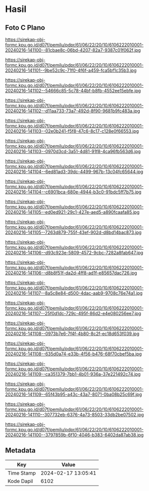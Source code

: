 # Hasil

## Foto C Plano

https://sirekap-obj-formc.kpu.go.id/d07f/pemilu/pdpr/61/06/22/20/10/6106222010001-20240216-141100--81cbae8c-06bd-4207-82a7-9387c01f062f.jpg

https://sirekap-obj-formc.kpu.go.id/d07f/pemilu/pdpr/61/06/22/20/10/6106222010001-20240216-141101--9be52c9c-71f0-4f6f-a459-fca5bf1c35b3.jpg

https://sirekap-obj-formc.kpu.go.id/d07f/pemilu/pdpr/61/06/22/20/10/6106222010001-20240216-141102--54666c85-5c78-44bf-b8fb-4552ee15ebfe.jpg

https://sirekap-obj-formc.kpu.go.id/d07f/pemilu/pdpr/61/06/22/20/10/6106222010001-20240216-141102--d11aa733-73a7-492d-8f90-9681b9fc483a.jpg

https://sirekap-obj-formc.kpu.go.id/d07f/pemilu/pdpr/61/06/22/20/10/6106222010001-20240216-141103--02e0b241-f5f8-47c6-8c17-c128e0f66553.jpg

https://sirekap-obj-formc.kpu.go.id/d07f/pemilu/pdpr/61/06/22/20/10/6106222010001-20240216-141103--0970d3cd-3a51-4d81-91f8-4ca96fb563d6.jpg

https://sirekap-obj-formc.kpu.go.id/d07f/pemilu/pdpr/61/06/22/20/10/6106222010001-20240216-141104--6ed81ad3-39dc-4499-967b-13c04fc65644.jpg

https://sirekap-obj-formc.kpu.go.id/d07f/pemilu/pdpr/61/06/22/20/10/6106222010001-20240216-141104--c6901bca-680e-4944-b3c0-91bdc5ff7b75.jpg

https://sirekap-obj-formc.kpu.go.id/d07f/pemilu/pdpr/61/06/22/20/10/6106222010001-20240216-141105--ed0ed921-29c1-427e-aed5-a890fcaafa85.jpg

https://sirekap-obj-formc.kpu.go.id/d07f/pemilu/pdpr/61/06/22/20/10/6106222010001-20240216-141105--7263d879-755f-43ef-902d-d8bd14bac873.jpg

https://sirekap-obj-formc.kpu.go.id/d07f/pemilu/pdpr/61/06/22/20/10/6106222010001-20240216-141106--d93c923e-5809-4572-9cbc-7282a8fab647.jpg

https://sirekap-obj-formc.kpu.go.id/d07f/pemilu/pdpr/61/06/22/20/10/6106222010001-20240216-141106--d8b8f51f-da2d-4ff8-ad1f-e85657dac726.jpg

https://sirekap-obj-formc.kpu.go.id/d07f/pemilu/pdpr/61/06/22/20/10/6106222010001-20240216-141107--8a5c8e84-d500-4dac-aab9-9708c76e74a1.jpg

https://sirekap-obj-formc.kpu.go.id/d07f/pemilu/pdpr/61/06/22/20/10/6106222010001-20240216-141107--25f0d1dc-729c-495f-86d2-e4e080256ee7.jpg

https://sirekap-obj-formc.kpu.go.id/d07f/pemilu/pdpr/61/06/22/20/10/6106222010001-20240216-141108--0973b7e6-7f4f-4b80-8c2f-ec18d653f039.jpg

https://sirekap-obj-formc.kpu.go.id/d07f/pemilu/pdpr/61/06/22/20/10/6106222010001-20240216-141108--635d0a74-e33b-4f56-b476-68f70cbef5ba.jpg

https://sirekap-obj-formc.kpu.go.id/d07f/pemilu/pdpr/61/06/22/20/10/6106222010001-20240216-141109--ca351379-7bb1-4b01-936a-37e221492c74.jpg

https://sirekap-obj-formc.kpu.go.id/d07f/pemilu/pdpr/61/06/22/20/10/6106222010001-20240216-141109--65f43b95-a43c-43a7-8071-0ba08b25c69f.jpg

https://sirekap-obj-formc.kpu.go.id/d07f/pemilu/pdpr/61/06/22/20/10/6106222010001-20240216-141110--307732eb-6376-4a73-8503-33db2be07502.jpg

https://sirekap-obj-formc.kpu.go.id/d07f/pemilu/pdpr/61/06/22/20/10/6106222010001-20240216-141100--3797859b-6f10-4046-b383-6402da87ab38.jpg


## Metadata

| Key        | Value               |
| ---------- | ------------------- |
| Time Stamp | 2024-02-17 13:05:41 |
| Kode Dapil | 6102                |



